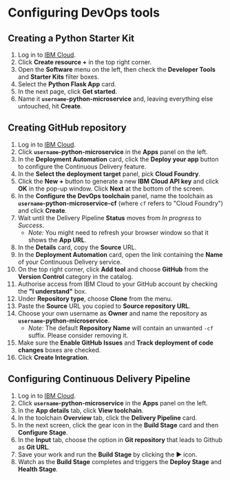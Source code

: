 # Configuring DevOps tools

## Creating a Python Starter Kit

1. Log in to [IBM Cloud](https://cloud.ibm.com/).
1. Click **Create resource +** in the top right corner.
1. Open the **Software** menu on the left, then check the **Developer Tools** and **Starter Kits** filter boxes.
1. Select the **Python Flask App** card.
1. In the next page, click **Get started**.
1. Name it **`username`-python-microservice** and, leaving everything else untouched, hit **Create**.

## Creating GitHub repository

1. Log in to [IBM Cloud](https://cloud.ibm.com/).
1. Click **`username`-python-microservice** in the **Apps** panel on the left.
1. In the **Deployment Automation** card, click the **Deploy your app** button to configure the Continuous Delivery feature.
1. In the **Select the deployment target** panel, pick **Cloud Foundry**.
1. Click the **New +** button to generate a new **IBM Cloud API key** and click **OK** in the pop-up window. Click **Next** at the bottom of the screen.
1. In the **Configure the DevOps toolchain** panel, name the toolchain as **`username`-python-microservice-cf** (where `cf` refers to "Cloud Foundry") and click **Create**.
1. Wait until the Delivery Pipeline **Status** moves from *In progress* to *Success*.
    * *Note:* You might need to refresh your browser window so that it shows the **App URL**.
1. In the **Details** card, copy the **Source** URL.
1. In the **Deployment Automation** card, open the link containing the **Name** of your Continuous Delivery service.
1. On the top right corner, click **Add tool** and choose **GitHub** from the **Version Control** category in the catalog.
1. Authorise access from IBM Cloud to your GitHub account by checking the **"I understand"** box.
1. Under **Repository type**, choose **Clone** from the menu.
1. Paste the **Source** URL you copied to **Source repository URL**.
1. Choose your own username as **Owner** and name the repository as **`username`-python-microservice**.
    * *Note:* The default **Repository Name** will contain an unwanted `-cf` suffix. Please consider removing it.
1. Make sure the **Enable GitHub Issues** and **Track deployment of code changes** boxes are checked.
1. Click **Create Integration**.

## Configuring Continuous Delivery Pipeline

1. Log in to [IBM Cloud](https://cloud.ibm.com/).
1. Click **`username`-python-microservice** in the **Apps** panel on the left.
1. In the **App details** tab, click **View toolchain**.
1. In the toolchain **Overview** tab, click the **Delivery Pipeline** card.
1. In the next screen, click the gear icon in the **Build Stage** card and then **Configure Stage**.
1. In the **Input** tab, choose the option in **Git repository** that leads to Github as **Git URL**.
1. Save your work and run the **Build Stage** by clicking the :arrow_forward: icon.
1. Watch as the **Build Stage** completes and triggers the **Deploy Stage** and **Health Stage**.
